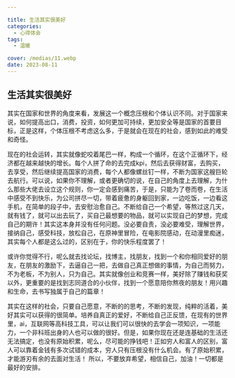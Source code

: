 ```yaml
---

title: 生活其实很美好 
categories:
  - 心得体会
tags:
  - 温暖

cover: /medias/11.webp
date: 2023-08-11
---
```


## 生活其实很美好

​    其实在国家和世界的角度来看，发展这一个概念压根和个体认识不同。对于国家来说，如何提高出口，消费，投资，如何更加可持续，更加安全等是国家的首要目标，正是这样，个体压根不考虑这么多，于是就会在现在的社会，感到如此的难受和奇怪。

​    现在的社会运转，其实就像蛇咬着尾巴一样，构成一个循环，在这个正循环下，经济都在越来越快的增长。每个人拼了命的去完成kpi，然后去获得财富，去购买，去享受，然后继续提高国家的消费，每个人都像螺丝钉一样，不断为国家这艘巨轮去航行。可以说，如果你不理解，或者更确切的说，在自己的角度上去理解，为什么那些大佬去设立这个规则，你一定会感到痛苦，于是，只能为了卷而卷，在生活中感受不到快乐，为公司拼尽一切，带着疲惫的身躯回到家，一边吃饭，一边看这手机，在简单的段子中，去安慰治愈自己。不断给自己一个希望，等熬过这几天，就有钱了，就可以出去玩了，买自己最想要的物品，就可以实现自己的梦想，完成自己的期许！其实这本身并没有任何问题。没必要自责，没必要难受，理解世界，接纳自己，感受科技，放松自己，在原神里冒险，在电影院感动，在动漫里痴迷，其实每个人都是这么过的，区别在于，你的快乐程度罢了！



​    或许你觉得不行，呢么就去找论坛，找博主，找朋友，找到一个和你相同爱好的朋友，在朋友的激励下，去逼自己一把，去做自己真正想做的事情，为自己而努力，不为老板，不为别人，只为自己。其实就像创业和竞赛一样，美好除了赚钱和获奖以外，更重要的是找到志同道合的小伙伴，找到一个愿意陪你熬夜的朋友！用兴趣和生命，去书写独属于自己的篇章！



​    其实在这样的社会，只要自己愿意，不断的的思考，不断的发现，纯粹的活着，美好其实可以获得的很简单。培养自真正的爱好，不断给自己正反馈，在现有的世界里，ai，互联网等高科技工具，可以让我们可以很快的去学会一项知识，一项能力，一个非科班出身的人也可以做的很好。但是，如果你现在还是连基础的生活还无法搞定，也没有原始积累，呢么，尽可能的挣钱吧！正如穷人和富人的区别，富人可以靠着金钱有多次试错的成本，穷人只有压根没有什么机会。有了原始积累，才能游刃有余的去面对生活！
 所以，不要放弃希望，相信自己，加油！一切都是最好的安排。
